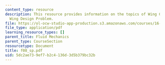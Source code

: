 ```yaml
---
content_type: resource
description: This resource provides information on the topics of Wing Geometry and
  Wing Design Problem.
file: https://ol-ocw-studio-app-production.s3.amazonaws.com/courses/16-01-unified-engineering-i-ii-iii-iv-fall-2005-spring-2006/5dc2ae739ef7b2c4136d3d5b379bc32b_f08_sp.pdf
file_type: application/pdf
learning_resource_types: []
parent_title: Fluid Mechanics
parent_type: CourseSection
resourcetype: Document
title: f08_sp.pdf
uid: 5dc2ae73-9ef7-b2c4-136d-3d5b379bc32b
---
```

